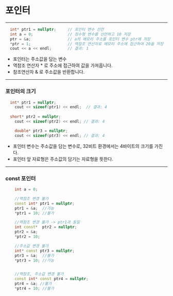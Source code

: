 # 포인터
***
```c++
  int* ptr1 = nullptr;     // 포인터 변수 선언
  int a = 0;               // 정수형 변수를 선언하고 10 저장
  ptr = &a;                // a의 메모리 주소를 포인터 변수 ptr에 저장
  *ptr = 1;                // 역참조 연산자로 메모리 주소에 접근하여 20을 저장
  cout << a << endl;       // 결과: 1
```
- 포인터는 주소값을 담는 변수
- 역참조 연산자 \* 로 주소에 접근하여 값을 가져옵니다.
- 참조연산자 & 로 주소값을 반환합니다.
***
### 포인터의 크기
```c++
  int* ptr1 = nullptr;
	cout << sizeof(ptr1) << endl;  // 결과: 4
  
  short* ptr2 = nullptr;
	cout << sizeof(ptr2) << endl; // 결과: 4

	double* ptr3 = nullptr;
	cout << sizeof(ptr3) << endl; // 결과: 4
```
- 포인터 변수는 주소값을 담는 변수로, 32비트 환경에서는 4바이트의 크기를 가진다.
- 포인터 앞 자료형은 주소값의 담기는 자료형을 뜻한다.
***
### const 포인터
```c++
	int a = 0;

	//역참조 변경 불가
	const int* ptr1 = nullptr;
	ptr1 = &a;	//가능
	*ptr1 = 10;	//불가

	//역참조 변경 불가 -> ptr1과 동일
	int const*  ptr2 = nullptr;
	ptr2 = &a;
	*ptr2 = 10;

	//주소값 변경 불가
	int* const ptr3 = nullptr;
	ptr3 = &a;	//불가
	*ptr3 = 10;	//가능


	//역참조, 주소값 변경 불가
	const int* const ptr4 = nullptr;
	ptr4 = &a; //불가
	*ptr4 = 10; //불가
```
